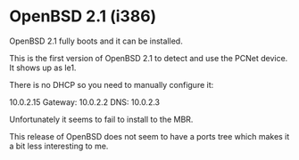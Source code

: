 # OpenBSD 2.1 (i386)

OpenBSD 2.1 fully boots and it can be installed.

This is the first version of OpenBSD 2.1 to detect and use the PCNet device.
It shows up as le1.

There is no DHCP so you need to manually configure it:

10.0.2.15
Gateway: 10.0.2.2
DNS: 10.0.2.3

Unfortunately it seems to fail to install to the MBR.

This release of OpenBSD does not seem to have a ports tree which makes it a bit
less interesting to me.

